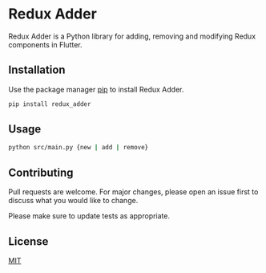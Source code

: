 # Redux Adder

Redux Adder is a Python library for adding, removing and modifying Redux components in Flutter.

## Installation

Use the package manager [pip](https://pip.pypa.io/en/stable/) to install Redux Adder.

```bash
pip install redux_adder
```

## Usage

```bash
python src/main.py {new | add | remove}
```

## Contributing

Pull requests are welcome. For major changes, please open an issue first
to discuss what you would like to change.

Please make sure to update tests as appropriate.

## License

[MIT](https://choosealicense.com/licenses/mit/)
